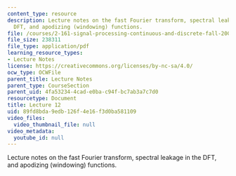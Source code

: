 ```yaml
---
content_type: resource
description: Lecture notes on the fast Fourier transform, spectral leakage in the
  DFT, and apodizing (windowing) functions.
file: /courses/2-161-signal-processing-continuous-and-discrete-fall-2008/89fd8bda9edb126f4e16f3d0ba581109_lecture_12.pdf
file_size: 238311
file_type: application/pdf
learning_resource_types:
- Lecture Notes
license: https://creativecommons.org/licenses/by-nc-sa/4.0/
ocw_type: OCWFile
parent_title: Lecture Notes
parent_type: CourseSection
parent_uid: 4fa53234-4cad-e0ba-c94f-bc7ab3a7c7d0
resourcetype: Document
title: Lecture 12
uid: 89fd8bda-9edb-126f-4e16-f3d0ba581109
video_files:
  video_thumbnail_file: null
video_metadata:
  youtube_id: null
---
```

Lecture notes on the fast Fourier transform, spectral leakage in the DFT, and apodizing (windowing) functions.